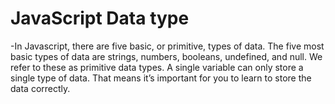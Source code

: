 # JavaScript Data type
-In Javascript, there are five basic, or primitive, types of data. The five most basic types of data are strings, numbers, booleans, undefined, and null. We refer to these as primitive data types. A single variable can only store a single type of data. That means it’s important for you to learn to store the data correctly.
